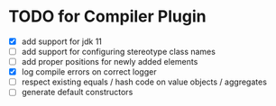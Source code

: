 # TODO for Compiler Plugin

* [x] add support for jdk 11
* [ ] add support for configuring stereotype class names
* [ ] add proper positions for newly added elements
* [x] log compile errors on correct logger
* [ ] respect existing equals / hash code on value objects / aggregates
* [ ] generate default constructors